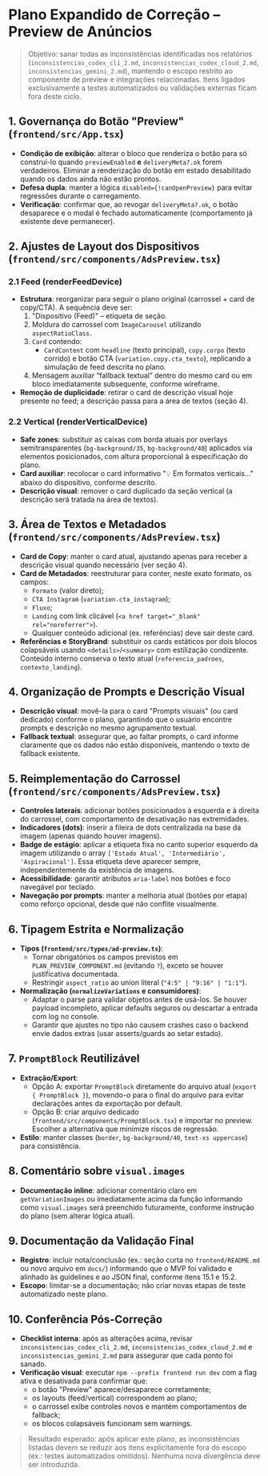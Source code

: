 # Plano Expandido de Correção – Preview de Anúncios

> Objetivo: sanar todas as inconsistências identificadas nos relatórios (`inconsistencias_codex_cli_2.md`, `inconsistencias_codex_cloud_2.md`, `inconsistencias_gemini_2.md`), mantendo o escopo restrito ao componente de preview e integrações relacionadas. Itens ligados exclusivamente a testes automatizados ou validações externas ficam fora deste ciclo.

## 1. Governança do Botão "Preview" (`frontend/src/App.tsx`)
- **Condição de exibição**: alterar o bloco que renderiza o botão para só construí-lo quando `previewEnabled` **e** `deliveryMeta?.ok` forem verdadeiros. Eliminar a renderização do botão em estado desabilitado quando os dados ainda não estão prontos.
- **Defesa dupla**: manter a lógica `disabled={!canOpenPreview}` para evitar regressões durante o carregamento.
- **Verificação**: confirmar que, ao revogar `deliveryMeta?.ok`, o botão desaparece e o modal é fechado automaticamente (comportamento já existente deve permanecer).

## 2. Ajustes de Layout dos Dispositivos (`frontend/src/components/AdsPreview.tsx`)
### 2.1 Feed (renderFeedDevice)
- **Estrutura**: reorganizar para seguir o plano original (carrossel + card de copy/CTA). A sequência deve ser:
  1. "Dispositivo (Feed)" – etiqueta de seção.
  2. Moldura do carrossel com `ImageCarousel` utilizando `aspectRatioClass`.
  3. `Card` contendo:
     - `CardContent` com `headline` (texto principal), `copy.corpo` (texto corrido) e botão CTA (`variation.copy.cta_texto`), replicando a simulação de feed descrita no plano.
  4. Mensagem auxiliar “fallback textual” dentro do mesmo card ou em bloco imediatamente subsequente, conforme wireframe.
- **Remoção de duplicidade**: retirar o card de descrição visual hoje presente no feed; a descrição passa para a área de textos (seção 4).

### 2.2 Vertical (renderVerticalDevice)
- **Safe zones**: substituir as caixas com borda atuais por overlays semitransparentes (`bg-background/35`, `bg-background/40`) aplicados via elementos posicionados, com altura proporcional à especificação do plano.
- **Card auxiliar**: recolocar o card informativo "💡 Em formatos verticais..." abaixo do dispositivo, conforme descrito.
- **Descrição visual**: remover o card duplicado da seção vertical (a descrição será tratada na área de textos).

## 3. Área de Textos e Metadados (`frontend/src/components/AdsPreview.tsx`)
- **Card de Copy**: manter o card atual, ajustando apenas para receber a descrição visual quando necessário (ver seção 4).
- **Card de Metadados**: reestruturar para conter, neste exato formato, os campos:
  - `Formato` (valor direto);
  - `CTA Instagram` (`variation.cta_instagram`);
  - `Fluxo`;
  - `Landing` com link clicável (`<a href target="_blank" rel="noreferrer">`).
  - Qualquer conteúdo adicional (ex. referências) deve sair deste card.
- **Referências e StoryBrand**: substituir os cards estáticos por dois blocos colapsáveis usando `<details>`/`<summary>` com estilização condizente. Conteúdo interno conserva o texto atual (`referencia_padroes`, `contexto_landing`).

## 4. Organização de Prompts e Descrição Visual
- **Descrição visual**: movê-la para o card "Prompts visuais" (ou card dedicado) conforme o plano, garantindo que o usuário encontre prompts e descrição no mesmo agrupamento textual.
- **Fallback textual**: assegurar que, ao faltar prompts, o card informe claramente que os dados não estão disponíveis, mantendo o texto de fallback existente.

## 5. Reimplementação do Carrossel (`frontend/src/components/AdsPreview.tsx`)
- **Controles laterais**: adicionar botões posicionados à esquerda e à direita do carrossel, com comportamento de desativação nas extremidades.
- **Indicadores (dots)**: inserir a fileira de dots centralizada na base da imagem (apenas quando houver imagens).
- **Badge de estágio**: aplicar a etiqueta fixa no canto superior esquerdo da imagem utilizando o array `['Estado Atual', 'Intermediário', 'Aspiracional']`. Essa etiqueta deve aparecer sempre, independentemente da existência de imagens.
- **Acessibilidade**: garantir atributos `aria-label` nos botões e foco navegável por teclado.
- **Navegação por prompts**: manter a melhoria atual (botões por etapa) como reforço opcional, desde que não conflite visualmente.

## 6. Tipagem Estrita e Normalização
- **Tipos (`frontend/src/types/ad-preview.ts`)**:
  - Tornar obrigatórios os campos previstos em `PLAN_PREVIEW_COMPONENT.md` (evitando `?`), exceto se houver justificativa documentada.
  - Restringir `aspect_ratio` ao union literal (`"4:5" | "9:16" | "1:1"`).
- **Normalização (`normalizeVariations` e consumidores)**:
  - Adaptar o parse para validar objetos antes de usá-los. Se houver payload incompleto, aplicar defaults seguros ou descartar a entrada com log no console.
  - Garantir que ajustes no tipo não causem crashes caso o backend envie dados extras (usar asserts/guards ao setar estado).

## 7. `PromptBlock` Reutilizável
- **Extração/Export**:
  - Opção A: exportar `PromptBlock` diretamente do arquivo atual (`export { PromptBlock }`), movendo-o para o final do arquivo para evitar declarações antes da exportação por default.
  - Opção B: criar arquivo dedicado (`frontend/src/components/PromptBlock.tsx`) e importar no preview. Escolher a alternativa que minimize riscos de regressão.
- **Estilo**: manter classes (`border`, `bg-background/40`, `text-xs uppercase`) para consistência.

## 8. Comentário sobre `visual.images`
- **Documentação inline**: adicionar comentário claro em `getVariationImages` ou imediatamente acima da função informando como `visual.images` será preenchido futuramente, conforme instrução do plano (sem alterar lógica atual).

## 9. Documentação da Validação Final
- **Registro**: incluir nota/conclusão (ex.: seção curta no `frontend/README.md` ou novo arquivo em `docs/`) informando que o MVP foi validado e alinhado às guidelines e ao JSON final, conforme itens 15.1 e 15.2.
- **Escopo**: limitar-se a documentação; não criar novas etapas de teste automatizado neste plano.

## 10. Conferência Pós-Correção
- **Checklist interna**: após as alterações acima, revisar `inconsistencias_codex_cli_2.md`, `inconsistencias_codex_cloud_2.md` e `inconsistencias_gemini_2.md` para assegurar que cada ponto foi sanado.
- **Verificação visual**: executar `npm --prefix frontend run dev` com a flag ativa e desativada para confirmar que:
  - o botão "Preview" aparece/desaparece corretamente;
  - os layouts (feed/vertical) correspondem ao plano;
  - o carrossel exibe controles novos e mantém comportamentos de fallback;
  - os blocos colapsáveis funcionam sem warnings.

> Resultado esperado: após aplicar este plano, as inconsistências listadas devem se reduzir aos itens explicitamente fora do escopo (ex.: testes automatizados omitidos). Nenhuma nova divergência deve ser introduzida.
